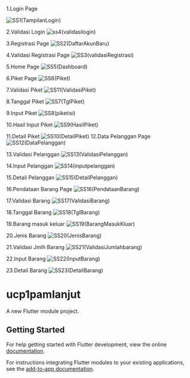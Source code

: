 

1.Login Page

![SS1(TampilanLogin)](https://github.com/user-attachments/assets/ee240c40-2253-438f-a027-f16b4ba49daa)

2.Validasi Login
![ss4(validasilogin)](https://github.com/user-attachments/assets/b4a84b3d-b9cb-40de-8d7c-d7f481b14fe2)

3.Registrasi Page
![SS2(DaftarAkunBaru)](https://github.com/user-attachments/assets/b8dff8d3-271d-468f-9150-ee20a90c5a3d)

4.Validasi Registrasi Page
![SS3(validasiRegistrasi)](https://github.com/user-attachments/assets/d1b44825-9200-41f7-9e07-1615f81bfb8e)

5.Home Page
![SS5(Dashboard)](https://github.com/user-attachments/assets/e96f0a11-0f5c-4b6c-810f-dd0973c2f916)

6.Piket Page
![SS6(Piket)](https://github.com/user-attachments/assets/faf173d3-a827-46ff-ad98-abd5d9482865)

7.Validasi Piket 
![SS11(ValidasiPiket)](https://github.com/user-attachments/assets/6cb8ffb0-e0f1-401d-aff7-67df60d94c51)

8.Tanggal Piket
![SS7(TglPiket)](https://github.com/user-attachments/assets/76a171dc-d00b-48b6-96fd-896e63fe15f0)

9.Input Piket
![SS8(piketisi)](https://github.com/user-attachments/assets/fd8afb4b-7499-4034-9662-b35d9441d96d)

10.Hasil Input Piket
![SS9(HasilPiket)](https://github.com/user-attachments/assets/8b3667ab-7eaa-4c01-8b73-dca1cceed87e)

11.Detail Piket
![SS10(DetailPiket)](https://github.com/user-attachments/assets/8b6433e4-9a31-4169-b803-9bb94498c5c1)
12.Data Pelanggan Page
![SS12(DataPelanggan)](https://github.com/user-attachments/assets/4cc0b488-3bb3-4e74-9643-eef2c8ef3511)

13.Validasi Pelanggan
![SS13(ValidasiPelanggan)](https://github.com/user-attachments/assets/bb5cc04a-8975-4895-b412-de04048f5c72)

14.Input Pelanggan
![SS14(inputpelanggan)](https://github.com/user-attachments/assets/53d4ab7a-4f44-441f-8769-9e53ef2b631c)

15.Detail Pelanggan
![SS15(DetailPelanggan)](https://github.com/user-attachments/assets/743f53d9-8a1a-4e2e-b4e3-8a95df19c191)

16.Pendataan Barang Page
![SS16(PendataanBarang)](https://github.com/user-attachments/assets/ba882213-ec7b-406a-90c0-3d83e19cda1b)

17.Validasi Barang
![SS17(ValidasiBarang)](https://github.com/user-attachments/assets/24845484-7ff5-4ad4-b379-a96dbba4a93f)

18.Tanggal Barang
![SS18(TglBarang)](https://github.com/user-attachments/assets/aa03bcd4-7831-4b53-8569-16b51863e7af)

19.Barang masuk keluar
![SS19(BarangMasukKluar)](https://github.com/user-attachments/assets/eb9a41ee-5f71-408f-9782-ce389059c028)

20.Jenis Barang
![SS20(JenisBarang)](https://github.com/user-attachments/assets/5e209eda-152e-4d77-9015-d0a300795632)

21.Validasi Jmlh Barang
![SS21(ValidasiJumlahbarang)](https://github.com/user-attachments/assets/8fa22ff5-d6f5-4a77-8575-d5198d413700)

22.Input Barang
![SS22(InputBarang)](https://github.com/user-attachments/assets/f212eaa8-9438-47c8-a832-616c618f2bd5)

23.Detail Barang
![SS23(DetailBarang)](https://github.com/user-attachments/assets/d0e82a1f-8937-45df-a7d0-5f52938d0217)






# ucp1pamlanjut

A new Flutter module project.

## Getting Started

For help getting started with Flutter development, view the online
[documentation](https://flutter.dev/).

For instructions integrating Flutter modules to your existing applications,
see the [add-to-app documentation](https://flutter.dev/docs/development/add-to-app).
